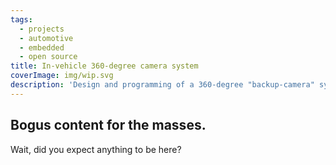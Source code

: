 ```yaml
---
tags: 
  - projects
  - automotive
  - embedded
  - open source
title: In-vehicle 360-degree camera system
coverImage: img/wip.svg
description: 'Design and programming of a 360-degree "backup-camera" system based on a Raspberry Pi 4.'
---
```

## Bogus content for the masses.
Wait, did you expect anything to be here?